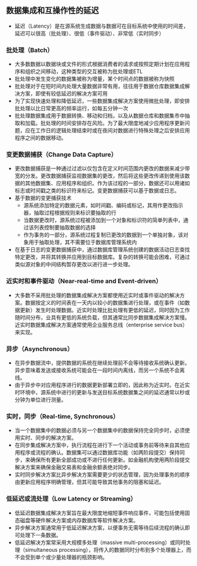 ## **数据集成和互操作性的延迟**

- 延迟（Latency）是在源系统生成数据与数据可在目标系统中使用的时间差，延迟可以很高（批处理）、很低（事件驱动）、非常低（实时同步）

### 批处理（Batch）

- 大多数数据以数据块或文件的形式根据消费者的请求或按照定期计划在应用程序和组织之间移动，这种类型的交互被称为批处理或ETL
- 批处理中发生变化的数据集被称为增量，某个时间点的数据被称为快照
- 批处理对于在短时间内处理大量数据非常有用，往往用于数据仓库数据集成解决方案，即使有较低延迟的解决方案可用
- 为了实现快速处理和降低延迟，一些数据集成解决方案使用微批处理，即安排批处理以比日常更高的频率运行，如每五分钟一次
- 批处理数据集成用于数据转换、移动和归档，以及从数据仓库和数据集市中抽取和加载。批处理的时间安排存在风险。为了最大限度地减少应用程序更新问题，应在工作日的逻辑处理结束时或在夜间对数据进行特殊处理之后安排应用程序之间的数据移动。

### 变更数据捕获（Change Data Capture）

- 更改数据捕获是一种通过过滤以仅包含在定义时间范围内更改的数据来减少带宽的分发。更改数据捕获监视数据集的更改，然后将这些更改传递到使用该数据的其他数据集、应用程序和组织。作为该过程的一部分，数据还可以用诸如标志或时间戳之类的标识符来标记。变更数据捕获可以基于数据或日志。
- 基于数据的变更捕获技术
  - 源系统添加特定的数据元素，如时间戳、编码或标记，其用作更改指示器，抽取过程根据规则来标识要抽取的行
  - 当数据更改时，源系统过程被添加到一个对象和标识符的简单列表中，通过该列表控制要抽取数据的选择
  - 作为事务的一部分，源系统过程复制已更改的数据到一个单独对象，该对象用于抽取处理，其不需要位于数据库管理系统内
- 在基于日志的变更数据捕获中，通过数据库管理系统创建的数据活动日志查找特定更改，并将其转换并应用到目标数据库。复杂的转换可能会困难，可通过类似源对象的中间结构暂存更改以进行进一步处理。

### 近实时和事件驱动（Near-real-time and Event-driven）

- 大多数不采用批处理的数据集成解决方案都使用近实时或事件驱动的解决方案。数据按定义的时间表在一天内以较小的数据集进行处理，或在事件（如数据更新）发生时处理数据。近实时处理比批处理有更低的延迟，同时因为工作随时间分布，业具有更低的系统负载，但其通常比同步数据集成解决方案慢。近实时数据集成解决方案通常使用企业服务总线（enterprise service bus）来实现。

### 异步（Asynchronous）

- 在异步数据流中，提供数据的系统在继续处理前不会等待接收系统确认更新。异步意味着发送或接收系统可能会在一段时间内离线，而另一个系统不会离线。
- 由于异步中对应用程序进行的数据更新部署立即的，因此称为近实时。在近实时环境中，源系统中进行的更新与发送目标系统数据集之间的延迟通常以秒或分钟为单位进行测量。

### 实时，同步（Real-time, Synchronous）

- 当一个数据集中的数据必须与另一个数据集中的数据保持完全同步时，必须使用实时、同步的解决方案。
- 在同步集成解决方案中，执行流程在进行下一个活动或事务前等待来自其他应用程序或流程的确认。数据集可以通过数据库功能（如两阶段提交）保持同步，来确保所有更新全部成功或不进行任何更新。如金融机构使用两阶段提交解决方案来确保金融交易表和金融余额表绝对同步。
- 实时同步解决方案比异步解决方案需要更少的状态管理，因为处理事务的顺序由更新应用程序明确管理，但其可能导致其他事务的阻塞和延迟。

### 低延迟或流处理（Low Latency or Streaming）

- 低延迟数据集成解决方案旨在最大限度地缩短事件响应事件，可能包括使用固态磁盘等硬件解决方案或内存数据库等软件解决方案。
- 异步解决方案通常用于低延迟解决方案，以便事务无需等待后续流程的确认即可处理下一条数据。
- 低延迟解决方案常采用大规模多处理（massive multi-processing）或同时处理（simultaneous processing），将传入的数据同时分布到多个处理器上，而不会受到单个或少量处理器的瓶颈影响。
